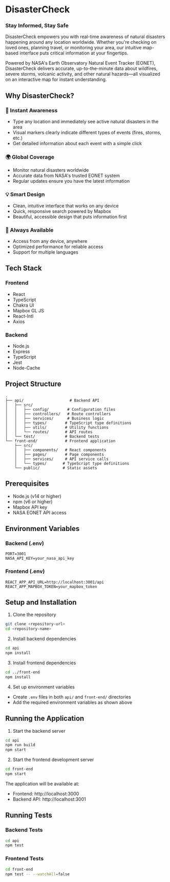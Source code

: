 # DisasterCheck

### Stay Informed, Stay Safe

DisasterCheck empowers you with real-time awareness of natural disasters happening around any location worldwide. Whether you're checking on loved ones, planning travel, or monitoring your area, our intuitive map-based interface puts critical information at your fingertips.

Powered by NASA's Earth Observatory Natural Event Tracker (EONET), DisasterCheck delivers accurate, up-to-the-minute data about wildfires, severe storms, volcanic activity, and other natural hazards—all visualized on an interactive map for instant understanding.

## Why DisasterCheck?

### 🎯 Instant Awareness
- Type any location and immediately see active natural disasters in the area
- Visual markers clearly indicate different types of events (fires, storms, etc.)
- Get detailed information about each event with a simple click

### 🌍 Global Coverage
- Monitor natural disasters worldwide
- Accurate data from NASA's trusted EONET system
- Regular updates ensure you have the latest information

### 💡 Smart Design
- Clean, intuitive interface that works on any device
- Quick, responsive search powered by Mapbox
- Beautiful, accessible design that puts information first

### 🔄 Always Available
- Access from any device, anywhere
- Optimized performance for reliable access
- Support for multiple languages

## Tech Stack

### Frontend
- React
- TypeScript
- Chakra UI
- Mapbox GL JS
- React-Intl
- Axios

### Backend
- Node.js
- Express
- TypeScript
- Jest
- Node-Cache

## Project Structure

```
.
├── api/                    # Backend API
│   ├── src/
│   │   ├── config/        # Configuration files
│   │   ├── controllers/   # Route controllers
│   │   ├── services/      # Business logic
│   │   ├── types/        # TypeScript type definitions
│   │   ├── utils/        # Utility functions
│   │   └── routes/       # API routes
│   └── test/             # Backend tests
└── front-end/            # Frontend application
    ├── src/
    │   ├── components/   # React components
    │   ├── pages/        # Page components
    │   ├── services/     # API service calls
    │   └── types/       # TypeScript type definitions
    └── public/          # Static assets

```

## Prerequisites

- Node.js (v14 or higher)
- npm (v6 or higher)
- Mapbox API key
- NASA EONET API access

## Environment Variables

### Backend (.env)
```
PORT=3001
NASA_API_KEY=your_nasa_api_key
```

### Frontend (.env)
```
REACT_APP_API_URL=http://localhost:3001/api
REACT_APP_MAPBOX_TOKEN=your_mapbox_token
```

## Setup and Installation

1. Clone the repository
```bash
git clone <repository-url>
cd <repository-name>
```

2. Install backend dependencies
```bash
cd api
npm install
```

3. Install frontend dependencies
```bash
cd ../front-end
npm install
```

4. Set up environment variables
- Create `.env` files in both `api/` and `front-end/` directories
- Add the required environment variables as shown above

## Running the Application

1. Start the backend server
```bash
cd api
npm run build
npm start
```

2. Start the frontend development server
```bash
cd front-end
npm start
```

The application will be available at:
- Frontend: http://localhost:3000
- Backend API: http://localhost:3001

## Running Tests

### Backend Tests
```bash
cd api
npm test
```

### Frontend Tests
```bash
cd front-end
npm test -- --watchAll=false
```
